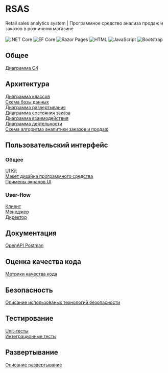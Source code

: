 # RSAS
Retail sales analytics system | Программное средство анализа продаж и заказов в розничном магазине<br><br>
![.NET Core](https://img.shields.io/badge/.NET%20Core-%235C2D91.svg?style=for-the-badge&logo=.net&logoColor=white) 
![EF Core](https://img.shields.io/badge/Entity%20Framework%20Core-%235C2D91.svg?style=for-the-badge&logo=.net&logoColor=white) 
![Razor Pages](https://img.shields.io/badge/Razor%20Pages-%23000000.svg?style=for-the-badge&logo=razor&logoColor=white) 
![HTML](https://img.shields.io/badge/HTML-%23E34F26.svg?style=for-the-badge&logo=html5&logoColor=white) 
![JavaScript](https://img.shields.io/badge/JavaScript-%23F7DF1E.svg?style=for-the-badge&logo=javascript&logoColor=black) 
![Bootstrap](https://img.shields.io/badge/Bootstrap-%23563D7C.svg?style=for-the-badge&logo=bootstrap&logoColor=white) 

## Общее

[Диаграмма C4](https://github.com/FranGranDev/RSAS/tree/main/Documentation/Code%20Design/C4)<br>

## Архитектура
[Диаграмма классов](https://github.com/FranGranDev/RSAS/blob/main/Documentation/Code%20Design/Core/ClassDiagram.png)<br>
[Схема базы данных](https://github.com/FranGranDev/RSAS/blob/main/Documentation/Code%20Design/Database/Database.png)<br>
[Диаграмма развертывания](https://github.com/FranGranDev/RSAS/blob/main/Documentation/Code%20Design/Core/ComponentsDiagramm_H.png)<br>
[Диаграмма состояния заказа](https://github.com/FranGranDev/RSAS/blob/main/Documentation/Business%20Analysis/Diagrams/%D0%A1%D0%BE%D1%81%D1%82%D0%BE%D1%8F%D0%BD%D0%B8%D0%B5%20%D0%B7%D0%B0%D0%BA%D0%B0%D0%B7%D0%B0.drawio.png)<br>
[Диаграмма взаимодействия](https://github.com/FranGranDev/RSAS/blob/main/Documentation/Code%20Design/Core/AnalyticsInteractionDiagram.png)<br>
[Диаграмма деятельности](https://github.com/FranGranDev/RSAS/blob/main/Documentation/Code%20Design/Core/AnalyticsActivityDiagramm.png)<br>
[Схема алгоритма аналитики заказов и продаж](https://github.com/FranGranDev/RSAS/blob/main/Documentation/Code%20Design/Core/AnalyticsAlgoritm.png)

## Пользовательский интерфейс

### Общее
[UI Kit](https://bootswatch.com/minty/)<br>
[Макет дизайна программного средства](https://github.com/FranGranDev/RSAS/tree/main/Documentation/UI%20Design)<br>
[Примеры экранов UI](https://github.com/FranGranDev/RSAS/tree/main/Documentation/UI%20Design/UI%20Pages)<br>

### User-flow
[Клиент](https://github.com/FranGranDev/RSAS/blob/main/Documentation/UI%20Design/User%20Flow/UserFlow-%D0%9A%D0%BB%D0%B8%D0%B5%D0%BD%D1%82.drawio.png)<br>
[Менеджер](https://github.com/FranGranDev/RSAS/blob/main/Documentation/UI%20Design/User%20Flow/UserFlow-%D0%9C%D0%B5%D0%BD%D0%B5%D0%B4%D0%B6%D0%B5%D1%80.drawio.png)<br>
[Директор](https://github.com/FranGranDev/RSAS/blob/main/Documentation/UI%20Design/User%20Flow/UserFlow-%D0%94%D0%B8%D1%80%D0%B5%D0%BA%D1%82%D0%BE%D1%80.drawio.png)<br>

## Документация
[OpenAPI Postman](https://rsas-bsuir.postman.co/workspace/RSAS-Bsuir-Workspace~b0313347-a597-4c2a-b22a-a32088fec4d0/api/d0c48fe6-2f3d-4525-87ca-0b4d0a05a072?action=share&creator=40115740)<br>

## Оценка качества кода
[Метрики качества кода](https://github.com/FranGranDev/RSAS/blob/main/Documentation/Code%20Design/Examples/Code%20metrics.png)<br>

## Безопасность
[Описание использованых технологий безопасности](https://github.com/FranGranDev/RSAS/blob/main/Documentation/Code%20Design/Practise/%D0%9F%D1%80%D0%B0%D0%BA%D1%82%D0%B8%D1%87%D0%B5%D1%81%D0%BA%D0%BE%D0%B5%20%D0%B7%D0%B0%D0%BD%D1%8F%D1%82%D0%B8%D0%B5%20%E2%84%964.docx)<br>

## Тестирование
[Unit-тесты](https://github.com/FranGranDev/RSAS/blob/main/Documentation/Code%20Design/Tests/AnalyticsServiceTests.cs)<br>
[Интеграционные тесты](https://github.com/FranGranDev/RSAS/blob/main/Documentation/Code%20Design/Tests/AnalyticsPageTests.cs)<br>

## Развертывание
[Описание развертывание](https://github.com/FranGranDev/RSAS/blob/main/Documentation/Code%20Design/Practise/%D0%9F%D1%80%D0%B0%D0%BA%D1%82%D0%B8%D1%87%D0%B5%D1%81%D0%BA%D0%BE%D0%B5%20%D0%B7%D0%B0%D0%BD%D1%8F%D1%82%D0%B8%D0%B5%20%E2%84%965.docx)<br>
